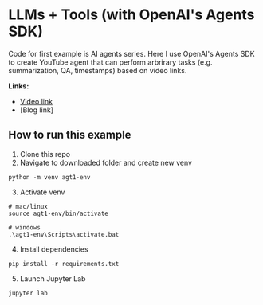 #  LLMs + Tools (with OpenAI's Agents SDK)
Code for first example is AI agents series. Here I use OpenAI's Agents SDK to create YouTube agent that can perform arbrirary tasks (e.g. summarization, QA, timestamps) based on video links.

**Links:**
- [Video link](https://youtu.be/-BUs1CPHKfU)
- [Blog link]

## How to run this example

1. Clone this repo
2. Navigate to downloaded folder and create new venv
```
python -m venv agt1-env
```
3. Activate venv
```
# mac/linux
source agt1-env/bin/activate

# windows
.\agt1-env\Scripts\activate.bat
```
4. Install dependencies
```
pip install -r requirements.txt
```
5. Launch Jupyter Lab
```
jupyter lab
```

